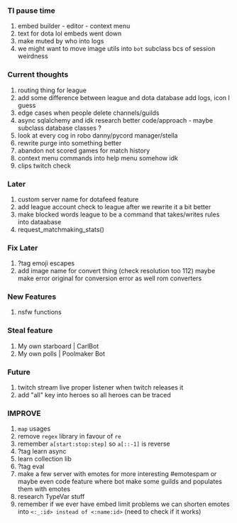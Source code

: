 ### TI pause time
1. embed builder - editor - context menu
2. text for dota lol embeds went down
9. make muted by who into logs
10. we might want to move image utils into `bot` subclass bcs of session weirdness

### Current thoughts
1. routing thing for league
3. add some difference between league and dota database add logs, icon I guess
4. edge cases when people delete channels/guilds
5. async sqlalchemy and idk research better code/approach - maybe subclass database classes ?
6. look at every cog in robo danny/pycord manager/stella
7. rewrite purge into something better
8. abandon not scored games for match history
11. context menu commands into help menu somehow idk
12. clips twitch check

### Later
1. custom server name for dotafeed feature
2. add league account check to league after we rewrite it a bit better
3. make blocked words league to be a command that takes/writes rules into dataabase
4. request_matchmaking_stats()

### Fix Later
1. ?tag emoji escapes 
2. add image name for convert thing (check resolution too 112)
maybe make error original for conversion error as well rom converters


### New Features
1. nsfw functions

### Steal feature
1. My own starboard | CarlBot 
2. My own polls | Poolmaker Bot

### Future
1. twitch stream live proper listener when twitch releases it
2. add "all" key into heroes so all heroes can be traced

### IMPROVE
1. `map` usages
2. remove `regex` library in favour of `re`
3. remember `a[start:stop:step]` so `a[::-1]` is reverse
4. ?tag learn async
5. learn collection lib
6. ?tag eval
7. make a few server with emotes for more interesting #emotespam or maybe even code feature where bot make some guilds and populates them with emotes
8. research TypeVar stuff
9. remember if we ever have embed limit problems we can shorten emotes into `<:_:id> instead of <:name:id>` (need to check if it works)